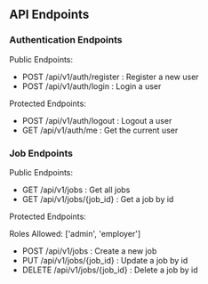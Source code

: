 ## API Endpoints

### Authentication Endpoints

Public Endpoints:

- POST /api/v1/auth/register : Register a new user
- POST /api/v1/auth/login : Login a user

Protected Endpoints:

- POST /api/v1/auth/logout : Logout a user
- GET /api/v1/auth/me : Get the current user

### Job Endpoints

Public Endpoints:

- GET /api/v1/jobs : Get all jobs
- GET /api/v1/jobs/{job_id} : Get a job by id

Protected Endpoints:

Roles Allowed: ['admin', 'employer']

- POST /api/v1/jobs : Create a new job
- PUT /api/v1/jobs/{job_id} : Update a job by id
- DELETE /api/v1/jobs/{job_id} : Delete a job by id
